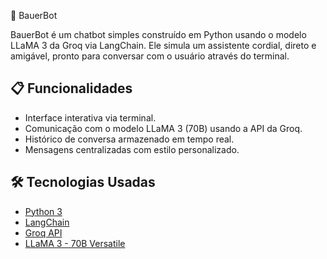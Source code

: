 🤖 BauerBot

BauerBot é um chatbot simples construído em Python usando o modelo LLaMA 3 da Groq via LangChain. Ele simula um assistente cordial, direto e amigável, pronto para conversar com o usuário através do terminal.

## 📋 Funcionalidades

- Interface interativa via terminal.
- Comunicação com o modelo LLaMA 3 (70B) usando a API da Groq.
- Histórico de conversa armazenado em tempo real.
- Mensagens centralizadas com estilo personalizado.

## 🛠️ Tecnologias Usadas

- [Python 3](https://www.python.org/)
- [LangChain](https://www.langchain.com/)
- [Groq API](https://console.groq.com/)
- [LLaMA 3 - 70B Versatile](https://groq.com/)
